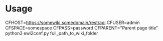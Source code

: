 # Usage
CFHOST=https://somewiki.somedomain/rest/api CFUSER=admin CFSPACE=somespace CFPASS=password CFPARENT="Parent page title" python3 ewi2conf.py full_path_to_wiki_folder